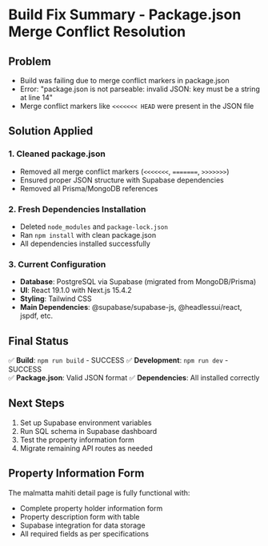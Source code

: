 # Build Fix Summary - Package.json Merge Conflict Resolution

## Problem
- Build was failing due to merge conflict markers in package.json
- Error: "package.json is not parseable: invalid JSON: key must be a string at line 14"
- Merge conflict markers like `<<<<<<< HEAD` were present in the JSON file

## Solution Applied

### 1. Cleaned package.json
- Removed all merge conflict markers (`<<<<<<<`, `=======`, `>>>>>>>`)
- Ensured proper JSON structure with Supabase dependencies
- Removed all Prisma/MongoDB references

### 2. Fresh Dependencies Installation
- Deleted `node_modules` and `package-lock.json`
- Ran `npm install` with clean package.json
- All dependencies installed successfully

### 3. Current Configuration
- **Database**: PostgreSQL via Supabase (migrated from MongoDB/Prisma)
- **UI**: React 19.1.0 with Next.js 15.4.2
- **Styling**: Tailwind CSS
- **Main Dependencies**: @supabase/supabase-js, @headlessui/react, jspdf, etc.

## Final Status
✅ **Build**: `npm run build` - SUCCESS
✅ **Development**: `npm run dev` - SUCCESS  
✅ **Package.json**: Valid JSON format
✅ **Dependencies**: All installed correctly

## Next Steps
1. Set up Supabase environment variables
2. Run SQL schema in Supabase dashboard
3. Test the property information form
4. Migrate remaining API routes as needed

## Property Information Form
The malmatta mahiti detail page is fully functional with:
- Complete property holder information form
- Property description form with table
- Supabase integration for data storage
- All required fields as per specifications
